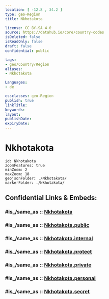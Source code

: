 ```yaml
---
location: [ -12.8 , 34.2 ] 
type: geo-Region
title: Nkhotakota

license: CC BY-SA 4.0
source: https://datahub.io/core/country-codes
isDeleted: false
isReadOnly: false
draft: false
confidential: public

tags:
- geo/Country/Region
aliases:
- Nkhotakota

Languages:
- de

cssclasses: geo-Region
publish: true
linkTitle: 
keywords: 
layout: 
publishDate: 
expiryDate: 
---
```


# Nkhotakota

```leaflet
id: Nkhotakota
zoomFeatures: true 
minZoom: 2 
maxZoom: 18
geojsonFolder: ./Nkhotakota/
markerFolder: ./Nkhotakota/
```


## Confidential Links & Embeds: 

### #is_/same_as :: [Nkhotakota](/_Standards/Earth/Continent/Africa/Africa~East/Malawi/Districts~Malawi/Nkhotakota.md) 

### #is_/same_as :: [Nkhotakota.public](/_public/Earth/Continent/Africa/Africa~East/Malawi/Districts~Malawi/Nkhotakota.public.md) 

### #is_/same_as :: [Nkhotakota.internal](/_internal/Earth/Continent/Africa/Africa~East/Malawi/Districts~Malawi/Nkhotakota.internal.md) 

### #is_/same_as :: [Nkhotakota.protect](/_protect/Earth/Continent/Africa/Africa~East/Malawi/Districts~Malawi/Nkhotakota.protect.md) 

### #is_/same_as :: [Nkhotakota.private](/_private/Earth/Continent/Africa/Africa~East/Malawi/Districts~Malawi/Nkhotakota.private.md) 

### #is_/same_as :: [Nkhotakota.personal](/_personal/Earth/Continent/Africa/Africa~East/Malawi/Districts~Malawi/Nkhotakota.personal.md) 

### #is_/same_as :: [Nkhotakota.secret](/_secret/Earth/Continent/Africa/Africa~East/Malawi/Districts~Malawi/Nkhotakota.secret.md)

